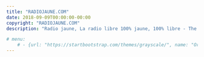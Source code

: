 ```yaml
---
title: "RADIOJAUNE.COM"
date: 2018-09-09T00:00:00-00:00
copyright: "RADIOJAUNE.COM"
description: "Radio jaune, La radio libre 100% jaune, 100% libre - The only yellow free speech radio"

# menu:
    # - {url: "https://startbootstrap.com/themes/grayscale/", name: "Original"}
---
```


